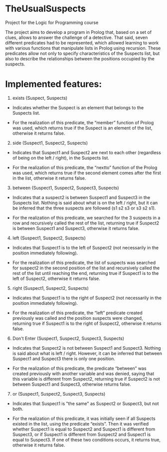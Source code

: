 # TheUsualSuspects
 Project for the Logic for Programming course

The project aims to develop a program in Prolog that, based on a set of clues, allows to answer the challenge of a detective. That said, seven different predicates had to be represented, which allowed learning to work with various functions that manipulate lists in Prolog using recursion. These predicates allow not only to specify characteristics of the Suspects list, but also to describe the relationships between the positions occupied by the suspects.

# Implemented features:

1) exists (Suspect, Suspects)

- Indicates whether the Suspect is an element that belongs to the Suspects list.

- For the realization of this predicate, the “member” function of Prolog was used, which returns true if the Suspect is an element of the list, otherwise it returns false.

2) side (Suspect1, Suspect2, Suspects)

- Indicates that Suspect1 and Suspect2 are next to each other (regardless of being on the left / right), in the Suspects list.

- For the realization of this predicate, the “nextto” function of the Prolog was used, which returns true if the second element comes after the first in the list, otherwise it returns false.

3) between (Suspect1, Suspect2, Suspect3, Suspects)

- Indicates that a suspect2 is between Suspect1 and Suspect3 in the Suspects list. Nothing is said about what is on the left / right, but it can be inferred that the three suspects are followed (s1 s2 s3 or s3 s2 s1).

- For the realization of this predicate, we searched for the 3 suspects in a row and recursively called the rest of the list, returning true if Suspect2 is between Suspect1 and Suspect3, otherwise it returns false.

4) left (Suspect1, Suspect2, Suspects)

- Indicates that Suspect1 is to the left of Suspect2 (not necessarily in the position immediately following).

- For the realization of this predicate, the list of suspects was searched for suspect2 in the second position of the list and recursively called the rest of the list until reaching the end, returning true if Suspect1 is to the left of Suspect2, otherwise it returns false.

5) right (Suspect1, Suspect2, Suspects)

- Indicates that Suspect1 is to the right of Suspect2 (not necessarily in the position immediately following).

- For the realization of this predicate, the “left” predicate created previously was called and the position suspects were changed, returning true if Suspect1 is to the right of Suspect2, otherwise it returns false.

6) Don't Enter (Suspect1, Suspect2, Suspect3, Suspects)

- Indicates that Suspect2 is not between Suspect1 and Suspect3. Nothing is said about what is left / right. However, it can be inferred that between Suspect1 and Suspect3 there is only one position.

- For the realization of this predicate, the predicate “between” was created previously with another variable and was denied, saying that this variable is different from Suspect2, returning true if Suspect2 is not between Suspect1 and Suspect3, otherwise returns false.


7) or (Suspect1, Suspect2, Suspect3, Suspects)

- Indicates that Suspect1 is "the same" as Suspect2 or Suspect3, but not both.

- For the realization of this predicate, it was initially seen if all Suspects existed in the list, using the predicate “exists”. Then it was verified whether Suspect1 is equal to Suspect2 and Suspect1 is different from Suspect3, or if Suspect1 is different from Suspect2 and Suspect1 is equal to Suspect3. If one of these two conditions occurs, it returns true, otherwise it returns false.
